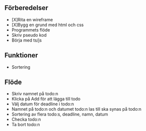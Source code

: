 ## Förberedelser

- [X]Rita en wireframe
- [X]Bygg en grund med html och css
- Programmets flöde
- Skriv pseudo kod
- Börja med ts/js

## Funktioner

- Sortering

## Flöde

- Skriv namnet på todo:n
- Klicka på Add för att lägga till todo
- Välj datum för deadline i todo:n
- Namnet på todo:n och datumet todo:n las till ska synas på todo:n
- Sortering av flera todo:s, deadline, namn, datum
- Checka todo:n
- Ta bort todo:n
